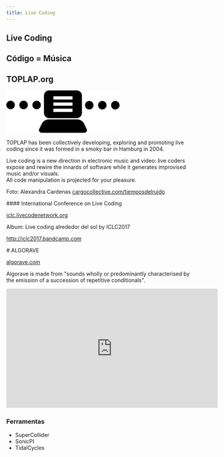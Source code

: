 ```yaml
---
title: Live Coding
---
```


<section>

# Live Coding

## Código = Música

</section>

<section data-background="white">

# TOPLAP.org

<img src="files/300px-Toplap.png" />

TOPLAP
has been collectively developing, exploring and promoting live coding since it
was formed in a smoky bar in Hamburg in 2004.
</section>

<section>
Live coding is a new direction in electronic music and video: live coders
expose and rewire the innards of software while it generates improvised music
and/or visuals.
</section>



<section data-background="http://iclc.livecodenetwork.org/2015/alexandra.jpg">

<div class="box-blue">
All code manipulation is projected for your pleasure.

Foto: Alexandra Cardenas <a href="http://cargocollective.com/tiemposdelruido">cargocollective.com/tiemposdelruido</a>
</div>

</section>


<section data-background="files/iclc-2017.png">

<div class="box-green">
#### International Conference on Live Coding

<a href="http://iclc.livecodenetwork.org">iclc.livecodenetwork.org</a>
</div>

</section>


<section data-background="https://f4.bcbits.com/img/a1875680353_16.jpg">

<div class="box-blue">
Album: Live coding alrededor del sol by ICLC2017

<a href="http://iclc2017.bandcamp.com">http://iclc2017.bandcamp.com</a>
</div>

</section>



<section data-background="files/algorave-headlogo.png">

<div class="box-blue">
# ALGORAVE

<a href="https://algorave.com">algorave.com</a>

Algorave is made from "sounds wholly or predominantly characterised by the
emission of a succession of repetitive conditionals".
</div>

</section>


<section>

<iframe width="560" height="315" src="https://www.youtube.com/embed/smQOiFt8e4Q?rel=0" frameborder="0" allow="autoplay; encrypted-media" allowfullscreen></iframe>

</section>



<section>

### Ferramentas

* SuperCollider
* SonicPI
* TidalCycles


</section>

<section>



</section>
